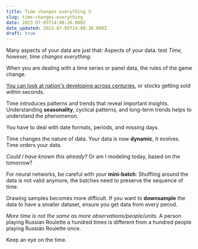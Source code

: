 ```yaml
---
title: Time changes everything ⏰
slug: time-changes-everything
date: 2023-07-05T14:00:26.000Z
date_updated: 2023-07-05T14:00:30.000Z
draft: true
---
```


Many aspects of your data are just that: Aspects of your data. test
*Time, however, time changes everything.*

When you are dealing with a time series or panel data, the rules of the game change.

[You can look at nation's developing across centuries](__GHOST_URL__/seeded-lda/),
or stocks getting sold within seconds.

Time introduces patterns and trends that reveal important insights. Understanding **seasonality**, cyclical patterns, and long-term trends helps to understand the phenomenon.

You have to deal with date formats, periods, and missing days.

Time changes the nature of data.
Your data is now **dynamic**, it evolves. Time orders your data.

*Could I have known this already?*
Or am I modeling today, based on the tomorrow?

For neural networks, be careful with your **mini-batch**: Shuffling around the data is not valid anymore, the batches need to preserve the sequence of time.

Drawing samples becomes more difficult. If you want to **downsample** the data to have a smaller dataset, ensure you get data from every period.

*More time is not the same as more observations/people/units.*
A person playing Russian Roulette a hundred times is different from a hundred people playing Russian Roulette once.

Keep an eye on the time.

